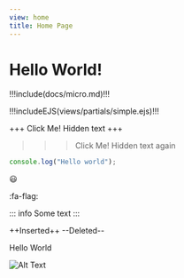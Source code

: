 ```yaml
---
view: home
title: Home Page
---
```


# Hello World!


!!!include(docs/micro.md)!!!

!!!includeEJS(views/partials/simple.ejs)!!!


+++ Click Me!
Hidden text
+++

>>> Click Me!
Hidden text again
>>>

```js:hello.js
console.log("Hello world");
```

:smiley:

:fa-flag:

::: info
Some text
:::

++Inserted++
--Deleted--

Hello World

![Alt Text](/images/test.png)
